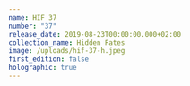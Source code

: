 ```yaml
---
name: HIF 37
number: "37"
release_date: 2019-08-23T00:00:00.000+02:00
collection_name: Hidden Fates
image: /uploads/hif-37-h.jpeg
first_edition: false
holographic: true
---
```

